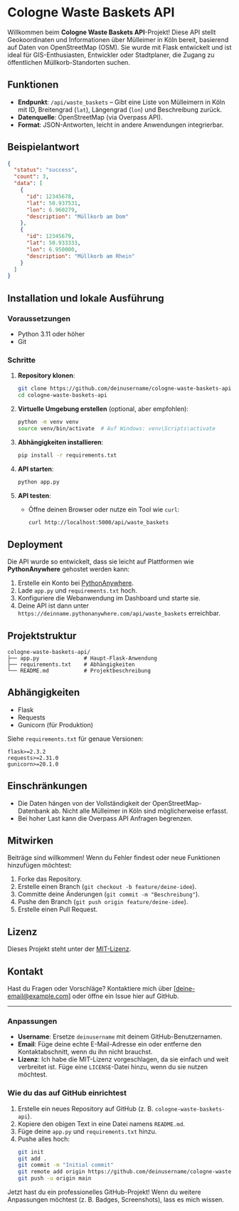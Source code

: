 # Cologne Waste Baskets API

Willkommen beim **Cologne Waste Baskets API**-Projekt! Diese API stellt Geokoordinaten und Informationen über Mülleimer in Köln bereit, basierend auf Daten von OpenStreetMap (OSM). Sie wurde mit Flask entwickelt und ist ideal für GIS-Enthusiasten, Entwickler oder Stadtplaner, die Zugang zu öffentlichen Müllkorb-Standorten suchen.

## Funktionen
- **Endpunkt**: `/api/waste_baskets` – Gibt eine Liste von Mülleimern in Köln mit ID, Breitengrad (`lat`), Längengrad (`lon`) und Beschreibung zurück.
- **Datenquelle**: OpenStreetMap (via Overpass API).
- **Format**: JSON-Antworten, leicht in andere Anwendungen integrierbar.

## Beispielantwort
```json
{
  "status": "success",
  "count": 3,
  "data": [
    {
      "id": 12345678,
      "lat": 50.937531,
      "lon": 6.960279,
      "description": "Müllkorb am Dom"
    },
    {
      "id": 12345679,
      "lat": 50.933333,
      "lon": 6.950000,
      "description": "Müllkorb am Rhein"
    }
  ]
}
```

## Installation und lokale Ausführung

### Voraussetzungen
- Python 3.11 oder höher
- Git

### Schritte
1. **Repository klonen**:
   ```bash
   git clone https://github.com/deinusername/cologne-waste-baskets-api.git
   cd cologne-waste-baskets-api
   ```

2. **Virtuelle Umgebung erstellen** (optional, aber empfohlen):
   ```bash
   python -m venv venv
   source venv/bin/activate  # Auf Windows: venv\Scripts\activate
   ```

3. **Abhängigkeiten installieren**:
   ```bash
   pip install -r requirements.txt
   ```

4. **API starten**:
   ```bash
   python app.py
   ```

5. **API testen**:
   - Öffne deinen Browser oder nutze ein Tool wie `curl`:
     ```bash
     curl http://localhost:5000/api/waste_baskets
     ```

## Deployment
Die API wurde so entwickelt, dass sie leicht auf Plattformen wie **PythonAnywhere** gehostet werden kann:
1. Erstelle ein Konto bei [PythonAnywhere](https://www.pythonanywhere.com/).
2. Lade `app.py` und `requirements.txt` hoch.
3. Konfiguriere die Webanwendung im Dashboard und starte sie.
4. Deine API ist dann unter `https://deinname.pythonanywhere.com/api/waste_baskets` erreichbar.

## Projektstruktur
```
cologne-waste-baskets-api/
├── app.py              # Haupt-Flask-Anwendung
├── requirements.txt    # Abhängigkeiten
└── README.md           # Projektbeschreibung
```

## Abhängigkeiten
- Flask
- Requests
- Gunicorn (für Produktion)

Siehe `requirements.txt` für genaue Versionen:
```
flask>=2.3.2
requests>=2.31.0
gunicorn>=20.1.0
```

## Einschränkungen
- Die Daten hängen von der Vollständigkeit der OpenStreetMap-Datenbank ab. Nicht alle Mülleimer in Köln sind möglicherweise erfasst.
- Bei hoher Last kann die Overpass API Anfragen begrenzen.

## Mitwirken
Beiträge sind willkommen! Wenn du Fehler findest oder neue Funktionen hinzufügen möchtest:
1. Forke das Repository.
2. Erstelle einen Branch (`git checkout -b feature/deine-idee`).
3. Committe deine Änderungen (`git commit -m "Beschreibung"`).
4. Pushe den Branch (`git push origin feature/deine-idee`).
5. Erstelle einen Pull Request.

## Lizenz
Dieses Projekt steht unter der [MIT-Lizenz](LICENSE).

## Kontakt
Hast du Fragen oder Vorschläge? Kontaktiere mich über [deine-email@example.com] oder öffne ein Issue hier auf GitHub.

---

### Anpassungen
- **Username**: Ersetze `deinusername` mit deinem GitHub-Benutzernamen.
- **Email**: Füge deine echte E-Mail-Adresse ein oder entferne den Kontaktabschnitt, wenn du ihn nicht brauchst.
- **Lizenz**: Ich habe die MIT-Lizenz vorgeschlagen, da sie einfach und weit verbreitet ist. Füge eine `LICENSE`-Datei hinzu, wenn du sie nutzen möchtest.

### Wie du das auf GitHub einrichtest
1. Erstelle ein neues Repository auf GitHub (z. B. `cologne-waste-baskets-api`).
2. Kopiere den obigen Text in eine Datei namens `README.md`.
3. Füge deine `app.py` und `requirements.txt` hinzu.
4. Pushe alles hoch:
   ```bash
   git init
   git add .
   git commit -m "Initial commit"
   git remote add origin https://github.com/deinusername/cologne-waste-baskets-api.git
   git push -u origin main
   ```

Jetzt hast du ein professionelles GitHub-Projekt! Wenn du weitere Anpassungen möchtest (z. B. Badges, Screenshots), lass es mich wissen.

